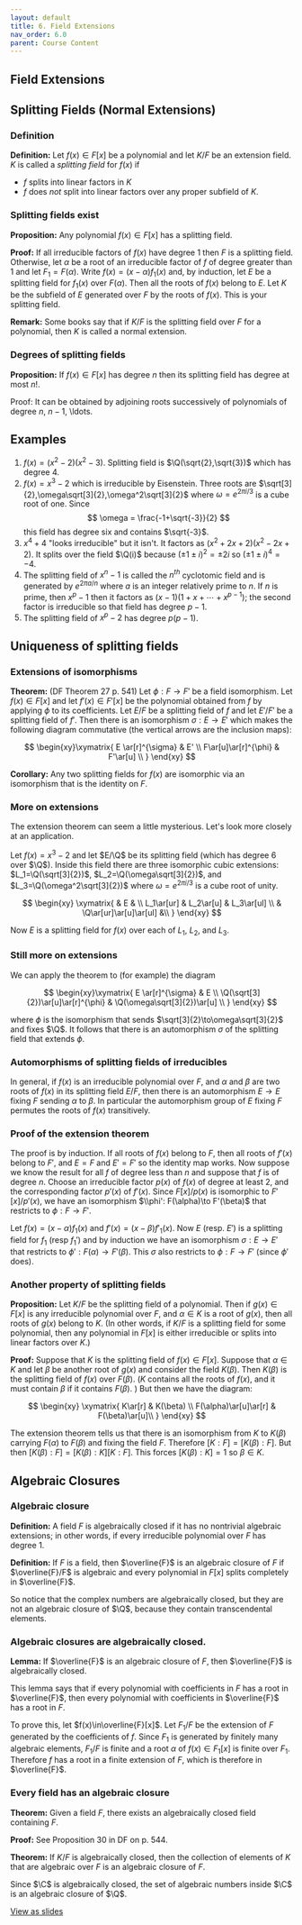 ```yaml
---
layout: default
title: 6. Field Extensions
nav_order: 6.0
parent: Course Content
---
```


## Field Extensions

## Splitting Fields (Normal Extensions)

### Definition

**Definition:** Let $f(x)\in F[x]$ be a polynomial and let $K/F$ be an extension field. $K$ is called a _splitting field_ for $f(x)$ if

- $f$ splits into linear factors in $K$
- $f$ does _not_ split into linear factors over any proper subfield of $K$.

### Splitting fields exist

**Proposition:** Any polynomial $f(x)\in F[x]$ has a splitting field.

**Proof:** If all irreducible factors of $f(x)$ have degree 1 then $F$ is a splitting field. Otherwise, let $\alpha$ be a root of
an irreducible factor of $f$ of degree greater than $1$ and let $F_1=F(\alpha)$. Write $f(x)=(x-\alpha)f_1(x)$ and, by induction, let
$E$ be a splitting field for $f_1(x)$ over $F(\alpha)$. Then all the roots of $f(x)$ belong to $E$. Let $K$ be the subfield of $E$
generated over $F$ by the roots of $f(x)$. This is your splitting field.

**Remark:** Some books say that if $K/F$ is the splitting field over $F$ for a polynomial, then $K$ is called a normal extension.

### Degrees of splitting fields

**Proposition:** If $f(x)\in F[x]$ has degree $n$ then its splitting field has degree at most $n!$.

Proof: It can be obtained by adjoining roots successively of polynomials of degree $n$, $n-1$, \ldots.

## Examples

1. $f(x)=(x^2-2)(x^2-3).$ Splitting field is $\Q(\sqrt{2},\sqrt{3})$ which has degree 4.
2. $f(x)=x^3-2$ which is irreducible by Eisenstein. Three roots are $\sqrt[3]{2},\omega\sqrt[3]{2},\omega^2\sqrt[3]{2}$ where $\omega=e^{2\pi i/3}$ is a cube
   root of one. Since
   $$
   \omega = \frac{-1+\sqrt{-3}}{2}
   $$
   this field has degree six and contains $\sqrt{-3}$.
3. $x^4+4$ "looks irreducible" but it isn't. It factors as $(x^2+2x+2)(x^2-2x+2)$. It splits over the field $\Q(i)$ because
   $(\pm 1 \pm i)^2=\pm 2i$ so $(\pm 1 \pm i)^4=-4.$
4. The splitting field of $x^n-1$ is called the $n^{th}$ cyclotomic field and is generated by $e^{2\pi a/n}$ where $a$ is an integer relatively prime to $n$.
   If $n$ is prime, then $x^p-1$ then it factors as $(x-1)(1+x+\cdots+x^{p-1})$; the second factor is irreducible so that field has degree $p-1$.
5. The splitting field of $x^p-2$ has degree $p(p-1)$.

## Uniqueness of splitting fields

### Extensions of isomorphisms

**Theorem:** (DF Theorem 27 p. 541) Let $\phi: F\to F'$ be a field isomorphism. Let $f(x)\in F[x]$ and let $f'(x)\in F'[x]$ be the polynomial
obtained from $f$ by applying $\phi$ to its coefficients. Let $E/F$ be a splitting field of $f$ and let $E'/F'$ be a splitting field of $f'$.
Then there is an isomorphism $\sigma:E\to E'$ which makes the following diagram commutative (the vertical arrows are the inclusion maps):

$$
\begin{xy}\xymatrix{
E \ar[r]^{\sigma} & E' \\
F\ar[u]\ar[r]^{\phi} & F'\ar[u] \\
}
\end{xy}
$$

**Corollary:** Any two splitting fields for $f(x)$ are isomorphic via an isomorphism that is the identity on $F$.

### More on extensions

The extension theorem can seem a little mysterious. Let's look more closely at an application.

Let $f(x)=x^3-2$ and let $E/\Q$ be its splitting field (which has degree 6 over $\Q$). Inside this field there are three isomorphic cubic
extensions: $L_1=\Q(\sqrt[3]{2})$, $L_2=\Q(\omega\sqrt[3]{2})$, and $L_3=\Q(\omega^2\sqrt[3]{2})$ where $\omega=e^{2\pi i/3}$ is a cube root of unity.

$$
\begin{xy}
\xymatrix{
& E & \\
L_1\ar[ur] & L_2\ar[u] & L_3\ar[ul] \\
& \Q\ar[ur]\ar[u]\ar[ul] &\\
}
\end{xy}
$$

Now $E$ is a splitting field for $f(x)$ over each of $L_1$, $L_2$, and $L_3$.

### Still more on extensions

We can apply the theorem to (for example) the diagram

$$
\begin{xy}\xymatrix{
E \ar[r]^{\sigma} & E \\
\Q(\sqrt[3]{2})\ar[u]\ar[r]^{\phi} & \Q(\omega\sqrt[3]{2})\ar[u] \\
}
\end{xy}
$$

where $\phi$ is the isomorphism that sends $\sqrt[3]{2}\to\omega\sqrt[3]{2}$ and fixes $\Q$. It follows that there is an automorphism $\sigma$
of the splitting field that extends $\phi$.

### Automorphisms of splitting fields of irreducibles

In general, if $f(x)$ is an irreducible polynomial over $F$, and $\alpha$ and $\beta$ are two roots of $f(x)$ in its splitting field $E/F$,
then there is an automorphism $E\to E$ fixing $F$ sending $\alpha$ to $\beta$. In particular the automorphism group of $E$ fixing $F$ permutes
the roots of $f(x)$ transitively.

### Proof of the extension theorem

The proof is by induction. If all roots of $f(x)$ belong to $F$, then all roots of $f'(x)$ belong to $F'$, and $E=F$ and $E'=F'$ so the
identity map works. Now suppose we know the result for all $f$ of degree less than $n$ and suppose that $f$ is of degree $n$. Choose an irreducible
factor $p(x)$ of $f(x)$ of degree at least $2$, and the corresponding factor $p'(x)$ of $f'(x)$. Since $F[x]/p(x)$ is isomorphic to $F'[x]/p'(x)$,
we have an isomorphism $\\phi': F(\alpha)\to F'(\beta)$ that restricts to $\phi:F\to F'$.

Let $f(x)=(x-\alpha)f_1(x)$ and $f'(x)=(x-\beta)f'_1(x)$. Now $E$ (resp. $E'$) is a splitting field for $f_1$ (resp $f_1'$) and by induction we have an isomorphism
$\sigma: E\to E'$ that restricts to $\phi':F(\alpha)\to F'(\beta)$. This $\sigma$ also restricts to $\phi:F\to F'$ (since $\phi'$ does).

### Another property of splitting fields

**Proposition:** Let $K/F$ be the splitting field of a polynomial. Then if $g(x)\in F[x]$ is any irreducible polynomial over $F$, and $\alpha\in K$ is a root of $g(x)$, then
all roots of $g(x)$ belong to $K$. (In other words, if $K/F$ is a splitting field for some polynomial, then any polynomial in $F[x]$ is either irreducible or splits into linear factors
over $K$.)

**Proof:** Suppose that $K$ is the splitting field of $f(x)\in F[x]$. Suppose that $\alpha\in K$ and let $\beta$ be another root of $g(x)$ and consider the field $K(\beta)$. Then $K(\beta)$ is the splitting field of $f(x)$
over $F(\beta)$. ($K$ contains all the roots of $f(x)$, and it must contain $\beta$ if it contains $F(\beta)$. ) But then we have the diagram:

$$
\begin{xy}
\xymatrix{
K\ar[r] & K(\beta) \\
F(\alpha)\ar[u]\ar[r] & F(\beta)\ar[u]\\
}
\end{xy}
$$

The extension theorem tells us that there is an isomorphism from $K$ to $K(\beta)$ carrying $F(\alpha)$ to $F(\beta)$ and fixing the field $F$. Therefore $[K:F]=[K(\beta):F]$.
But then $[K(\beta):F]=[K(\beta):K][K:F]$. This forces $[K(\beta):K]=1$ so $\beta\in K$.

## Algebraic Closures

### Algebraic closure

**Definition:** A field $F$ is algebraically closed if it has no nontrivial algebraic extensions; in other words,
if every irreducible polynomial over $F$ has degree $1$.

**Definition:** If $F$ is a field, then $\overline{F}$ is an algebraic closure of $F$ if $\overline{F}/F$ is algebraic and every polynomial in $F[x]$ splits completely in $\overline{F}$.

So notice that the complex numbers are algebraically closed, but they are not an algebraic closure of $\Q$,
because they contain transcendental elements.

### Algebraic closures are algebraically closed.

**Lemma:** If $\overline{F}$ is an algebraic closure of $F$, then $\overline{F}$ is algebraically closed.

This lemma says that if every polynomial with coefficients in $F$ has a root in $\overline{F}$, then
every polynomial with coefficients in $\overline{F}$ has a root in $F$.

To prove this, let $f(x)\in\overline{F}[x]$. Let $F_1/F$ be the extension of $F$ generated by the coefficients
of $f$. Since $F_1$ is generated by finitely many algebraic elements, $F_1/F$ is finite and a root $\alpha$ of $f(x)\in F_1[x]$
is finite over $F_1$. Therefore $f$ has a root in a finite extension of $F$, which is therefore in $\overline{F}$.

### Every field has an algebraic closure

**Theorem:** Given a field $F$, there exists an algebraically closed field containing $F$.

**Proof:** See Proposition 30 in DF on p. 544.

**Theorem:** If $K/F$ is algebraically closed, then the collection of elements of $K$ that are algebraic over $F$ is an algebraic closure of $F$.

Since $\C$ is algebraically closed, the set of algebraic numbers inside $\C$ is an algebraic closure of $\Q$.

<div>
<a href="slides/06-fieldextensions.html"> View as slides </a>
</div>
